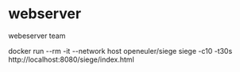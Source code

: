 # webserver
webeserver team

docker run --rm -it --network host openeuler/siege siege -c10 -t30s http://localhost:8080/siege/index.html